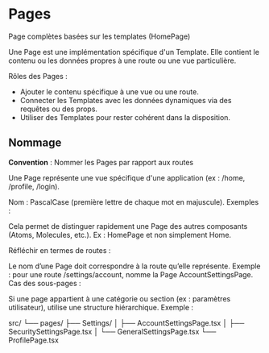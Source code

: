 # Pages

Page complètes basées sur les templates (HomePage)

Une Page est une implémentation spécifique d'un Template. Elle contient le contenu ou les données propres à une route ou une vue particulière.

Rôles des Pages :
- Ajouter le contenu spécifique à une vue ou une route.
- Connecter les Templates avec les données dynamiques via des requêtes ou des props.
- Utiliser des Templates pour rester cohérent dans la disposition.

## Nommage

**Convention** : Nommer les Pages par rapport aux routes

Une Page représente une vue spécifique d'une application (ex : /home, /profile, /login).

Nom : PascalCase (première lettre de chaque mot en majuscule).
Exemples :

Cela permet de distinguer rapidement une Page des autres composants (Atoms, Molecules, etc.).
Ex : HomePage et non simplement Home.

Réfléchir en termes de routes :

Le nom d’une Page doit correspondre à la route qu’elle représente.
Exemple : pour une route /settings/account, nomme la Page AccountSettingsPage.
Cas des sous-pages :

Si une page appartient à une catégorie ou section (ex : paramètres utilisateur), utilise une structure hiérarchique.
Exemple :

src/
└── pages/
  ├── Settings/
  │   ├── AccountSettingsPage.tsx
  │   ├── SecuritySettingsPage.tsx
  │   └── GeneralSettingsPage.tsx
  └── ProfilePage.tsx
